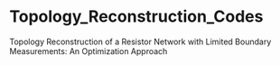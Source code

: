 # Topology_Reconstruction_Codes
Topology Reconstruction of a Resistor Network with Limited Boundary Measurements: An Optimization Approach
